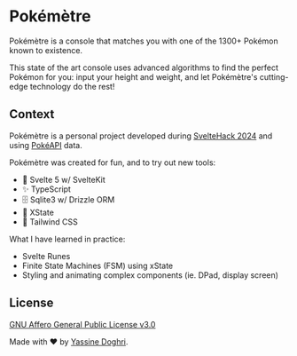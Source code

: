 # Pokémètre

Pokémètre is a console that matches you with one of the 1300+ Pokémon known to
existence.

This state of the art console uses advanced algorithms to find the perfect
Pokémon for you: input your height and weight, and let Pokémètre's cutting-edge
technology do the rest!

## Context

Pokémètre is a personal project developed during
[SvelteHack 2024](https://hack.sveltesociety.dev/2024) and using
[PokéAPI](https://pokeapi.co/) data.

Pokémètre was created for fun, and to try out new tools:

- 🚀 Svelte 5 w/ SvelteKit
- ✨ TypeScript
- 🗄️ Sqlite3 w/ Drizzle ORM
- 🔀 XState
- 💅 Tailwind CSS

What I have learned in practice:

- Svelte Runes
- Finite State Machines (FSM) using xState
- Styling and animating complex components (ie. DPad, display screen)

## License

[GNU Affero General Public License v3.0](https://choosealicense.com/licenses/agpl-3.0/)

Made with ❤️ by [Yassine Doghri](https://yassinedoghri.com/).
